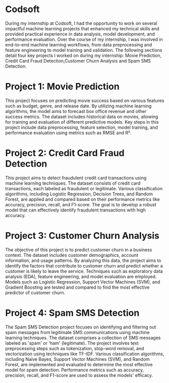 # Codsoft
During my internship at Codsoft, I had the opportunity to work on several impactful machine learning projects that enhanced my technical skills and provided practical experience in data analysis, model development, and performance evaluation. Over the course of my internship, I was involved in end-to-end machine learning workflows, from data preprocessing and feature engineering to model training and validation. The following sections detail four key projects I worked on during my internship: Movie Prediction, Credit Card Fraud Detection,Customer Churn Analysis and Spam SMS Detection.


# Project 1: Movie Prediction
This project focuses on predicting movie success based on various features such as budget, genre, and release date. By utilizing machine learning algorithms, the model aims to forecast box office revenue and other success metrics. The dataset includes historical data on movies, allowing for training and evaluation of different predictive models. Key steps in this project include data preprocessing, feature selection, model training, and performance evaluation using metrics such as RMSE and R².

# Project 2: Credit Card Fraud Detection
This project aims to detect fraudulent credit card transactions using machine learning techniques. The dataset consists of credit card transactions, each labeled as fraudulent or legitimate. Various classification algorithms, including Logistic Regression, Decision Trees, and Random Forest, are applied and compared based on their performance metrics like accuracy, precision, recall, and F1-score. The goal is to develop a robust model that can effectively identify fraudulent transactions with high accuracy.

# Project 3: Customer Churn Analysis
The objective of this project is to predict customer churn in a business context. The dataset includes customer demographics, account information, and usage patterns. By analyzing this data, the project aims to identify the factors that contribute to customer churn and predict whether a customer is likely to leave the service. Techniques such as exploratory data analysis (EDA), feature engineering, and model evaluation are employed. Models such as Logistic Regression, Support Vector Machines (SVM), and Gradient Boosting are tested and compared to find the most effective predictor of customer churn. 


# Project 4: Spam SMS Detection
The Spam SMS Detection project focuses on identifying and filtering out spam messages from legitimate SMS communications using machine learning techniques. The dataset comprises a collection of SMS messages labeled as 'spam' or 'ham' (legitimate). The project involves text preprocessing steps such as tokenization, stop-word removal, and vectorization using techniques like TF-IDF. Various classification algorithms, including Naive Bayes, Support Vector Machines (SVM), and Random Forest, are implemented and evaluated to determine the most effective model for spam detection. Performance metrics such as accuracy, precision, recall, and F1-score are used to assess the models' efficacy. 
